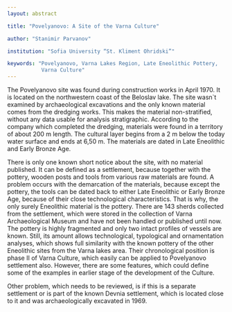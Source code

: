 ```yaml
---
layout: abstract

title: "Povelyanovo: A Site of the Varna Culture"

author: "Stanimir Parvanov"

institution: "Sofia University “St. Kliment Ohridski”"

keywords: "Povelyanovo, Varna Lakes Region, Late Eneolithic Pottery,
           Varna Culture"
---
```


The Povelyanovo site was found during construction works in April
1970. It is located on the northwestern coast of the Beloslav
lake. The site wasn`t examined by archaeological excavations and the
only known material comes from the dredging works. This makes the
material non-stratified, without any data usable for analysis
stratigraphic. According to the company which completed the dredging,
materials were found in a territory of about 200 m length. The
cultural layer begins from a 2 m below the today water surface and
ends at 6,50 m. The materials are dated in Late Eneolithic and Early
Bronze Age.

There is only one known short notice about the site, with no material
published. It can be defined as a settlement, because together with
the pottery, wooden posts and tools from various raw materials are
found. A problem occurs with the demarcation of the materials, because
except the pottery, the tools can be dated back to either Late
Eneolithic or Early Bronze Age, because of their close technological
characteristics. That is why, the only surely Eneolithic material is
the pottery. There are 143 sherds collected from the settlement, which
were stored in the collection of Varna Archaeological Museum and have
not been handled or published until now. The pottery is highly
fragmented and only two intact profiles of vessels are known. Still,
its amount allows technological, typological and ornamentation
analyses, which shows full similarity with the known pottery of the
other Eneolithic sites from the Varna lakes area. Their chronological
position is phase II of Varna Culture, which easily can be applied to
Povelyanovo settlement also. However, there are some features, which
could define some of the examples in earlier stage of the development
of the Culture.

Other problem, which needs to be reviewed, is if this is a separate
settlement or is part of the known Devnia settlement, which is located
close to it and was archaeologically excavated in 1969.
